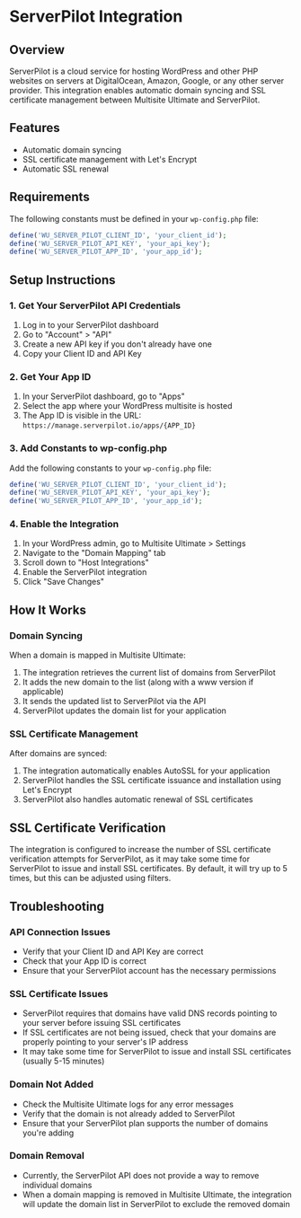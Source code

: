 # ServerPilot Integration

## Overview
ServerPilot is a cloud service for hosting WordPress and other PHP websites on servers at DigitalOcean, Amazon, Google, or any other server provider. This integration enables automatic domain syncing and SSL certificate management between Multisite Ultimate and ServerPilot.

## Features
- Automatic domain syncing
- SSL certificate management with Let's Encrypt
- Automatic SSL renewal

## Requirements
The following constants must be defined in your `wp-config.php` file:

```php
define('WU_SERVER_PILOT_CLIENT_ID', 'your_client_id');
define('WU_SERVER_PILOT_API_KEY', 'your_api_key');
define('WU_SERVER_PILOT_APP_ID', 'your_app_id');
```

## Setup Instructions

### 1. Get Your ServerPilot API Credentials

1. Log in to your ServerPilot dashboard
2. Go to "Account" > "API"
3. Create a new API key if you don't already have one
4. Copy your Client ID and API Key

### 2. Get Your App ID

1. In your ServerPilot dashboard, go to "Apps"
2. Select the app where your WordPress multisite is hosted
3. The App ID is visible in the URL: `https://manage.serverpilot.io/apps/{APP_ID}`

### 3. Add Constants to wp-config.php

Add the following constants to your `wp-config.php` file:

```php
define('WU_SERVER_PILOT_CLIENT_ID', 'your_client_id');
define('WU_SERVER_PILOT_API_KEY', 'your_api_key');
define('WU_SERVER_PILOT_APP_ID', 'your_app_id');
```

### 4. Enable the Integration

1. In your WordPress admin, go to Multisite Ultimate > Settings
2. Navigate to the "Domain Mapping" tab
3. Scroll down to "Host Integrations"
4. Enable the ServerPilot integration
5. Click "Save Changes"

## How It Works

### Domain Syncing

When a domain is mapped in Multisite Ultimate:

1. The integration retrieves the current list of domains from ServerPilot
2. It adds the new domain to the list (along with a www version if applicable)
3. It sends the updated list to ServerPilot via the API
4. ServerPilot updates the domain list for your application

### SSL Certificate Management

After domains are synced:

1. The integration automatically enables AutoSSL for your application
2. ServerPilot handles the SSL certificate issuance and installation using Let's Encrypt
3. ServerPilot also handles automatic renewal of SSL certificates

## SSL Certificate Verification

The integration is configured to increase the number of SSL certificate verification attempts for ServerPilot, as it may take some time for ServerPilot to issue and install SSL certificates. By default, it will try up to 5 times, but this can be adjusted using filters.

## Troubleshooting

### API Connection Issues
- Verify that your Client ID and API Key are correct
- Check that your App ID is correct
- Ensure that your ServerPilot account has the necessary permissions

### SSL Certificate Issues
- ServerPilot requires that domains have valid DNS records pointing to your server before issuing SSL certificates
- If SSL certificates are not being issued, check that your domains are properly pointing to your server's IP address
- It may take some time for ServerPilot to issue and install SSL certificates (usually 5-15 minutes)

### Domain Not Added
- Check the Multisite Ultimate logs for any error messages
- Verify that the domain is not already added to ServerPilot
- Ensure that your ServerPilot plan supports the number of domains you're adding

### Domain Removal
- Currently, the ServerPilot API does not provide a way to remove individual domains
- When a domain mapping is removed in Multisite Ultimate, the integration will update the domain list in ServerPilot to exclude the removed domain
